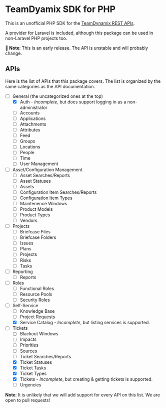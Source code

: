 # TeamDyamix SDK for PHP
This is an unofficial PHP SDK for the [TeamDynamix REST APIs](https://solutions.teamdynamix.com/TDWebApi/).

A provider for Laravel is included, although this package can be used in non-Laravel PHP projects too.

**🚨 Note**: This is an early release. The API is unstable and will probably change.

## APIs
Here is the list of APIs that this package covers. The list is organized by the same categories as the API documentation.

- [ ] General (the uncategorized ones at the top)
  - [x] Auth - *Incomplete*, but does support logging in as a non-administrator
  - [ ] Accounts
  - [ ] Applications
  - [ ] Attachments
  - [ ] Attributes
  - [ ] Feed
  - [ ] Groups
  - [ ] Locations
  - [ ] People
  - [ ] Time
  - [ ] User Management
- [ ] Asset/Configuration Management
  - [ ] Asset Searches/Reports
  - [ ] Asset Statuses
  - [ ] Assets
  - [ ] Configuration Item Searches/Reports
  - [ ] Configuration Item Types
  - [ ] Maintenence Windows
  - [ ] Product Models
  - [ ] Product Types
  - [ ] Vendors
- [ ] Projects
  - [ ] Briefcase Files
  - [ ] Briefcase Folders
  - [ ] Issues
  - [ ] Plans
  - [ ] Projects
  - [ ] Risks
  - [ ] Tasks
- [ ] Reporting
  - [ ] Reports
- [ ] Roles
  - [ ] Functional Roles
  - [ ] Resource Pools
  - [ ] Security Roles
- [ ] Self-Service
  - [ ] Knowledge Base
  - [ ] Project Requests
  - [x] Service Catalog - *Incomplete*, but listing services is supported.
- [ ] Tickets
  - [ ] Blackout Windows
  - [ ] Impacts
  - [ ] Priorities
  - [ ] Sources
  - [ ] Ticket Searches/Reports
  - [x] Ticket Statuses
  - [x] Ticket Tasks
  - [x] Ticket Types
  - [x] Tickets - *Incomplete*, but creating & getting tickets is supported.
  - [ ] Urgencies

**Note**: It is unlikely that we will add support for every API on this list. We are open to pull requests!